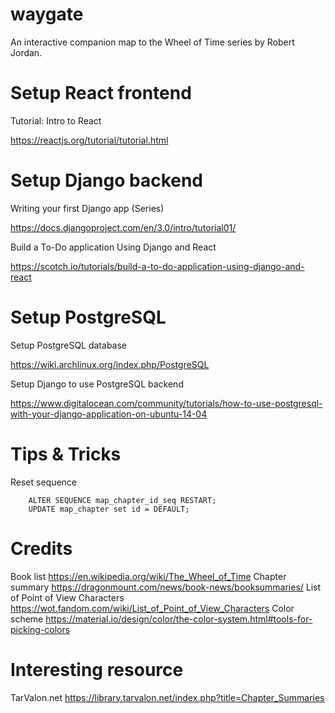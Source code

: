 # waygate

An interactive companion map to the Wheel of Time series by Robert Jordan.

# Setup React frontend

Tutorial: Intro to React

https://reactjs.org/tutorial/tutorial.html

# Setup Django backend

Writing your first Django app (Series)

https://docs.djangoproject.com/en/3.0/intro/tutorial01/

Build a To-Do application Using Django and React 

https://scotch.io/tutorials/build-a-to-do-application-using-django-and-react

# Setup PostgreSQL
 
Setup PostgreSQL database

https://wiki.archlinux.org/index.php/PostgreSQL

Setup Django to use PostgreSQL backend

https://www.digitalocean.com/community/tutorials/how-to-use-postgresql-with-your-django-application-on-ubuntu-14-04

# Tips & Tricks

Reset sequence

        ALTER SEQUENCE map_chapter_id_seq RESTART;
        UPDATE map_chapter set id = DEFAULT;
        
# Credits

Book list https://en.wikipedia.org/wiki/The_Wheel_of_Time
Chapter summary https://dragonmount.com/news/book-news/booksummaries/
List of Point of View Characters https://wot.fandom.com/wiki/List_of_Point_of_View_Characters
Color scheme https://material.io/design/color/the-color-system.html#tools-for-picking-colors

# Interesting resource

TarValon.net https://library.tarvalon.net/index.php?title=Chapter_Summaries
